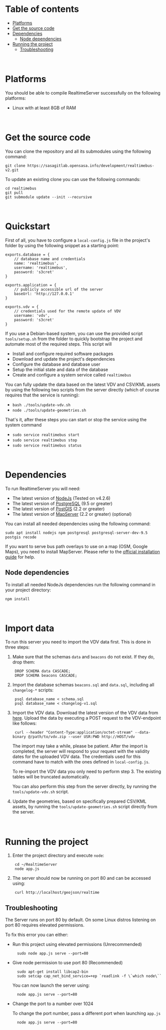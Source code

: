 # Table of contents

* [Platforms](#platforms)
* [Get the source code](#get-the-source-code)
* [Dependencies](#dependencies)
    * [Node dependencies](#node-dependencies)
* [Running the project](#running-the-project)
  * [Troubleshooting](#troubleshooting)

<br/>

# Platforms

You should be able to compile RealtimeServer successfully on the following
platforms:

* Linux with at least 8GB of RAM

<br/>

# Get the source code

You can clone the repository and all its submodules using the
following command:

    git clone https://sasagitlab.opensasa.info/development/realtimebus-v2.git

To update an existing clone you can use the following commands:

    cd realtimebus
    git pull
    git submodule update --init --recursive

<br/>


# Quickstart

First of all, you have to configure a `local-config.js` file in the project's folder by using the following snippet as a starting point:

    exports.database = {
        // database name and credentials
        name: 'realtimebus',
        username: 'realtimebus',
        password: 's3cret'
    }
    
    exports.application = {
        // publicly accessible url of the server
        baseUrl: 'http://127.0.0.1'
    }
    
    exports.vdv = {
        // credentials used for the remote update of VDV
        username: 'vdv',
        password: 's3cret'
    }

If you use a Debian-based system, you can use the provided script `tools/setup.sh` from the folder to quickly bootstrap the project and automate most of the required steps. This script will

* Install and configure required software packages
* Download and update the project's dependencies
* Configure the database and database user
* Setup the initial state and data of the database
* Create and configure a system service called `realtimebus`

You can fully update the data based on the latest VDV and CSV/KML assets by using the following two scripts from the server directly (which of course requires that the service is running):

* `bash ./tools/update-vdv.sh`
* `node ./tools/update-geometries.sh`

That's it, after these steps you can start or stop the service using the system command

* `sudo service realtimebus start`
* `sudo service realtimebus stop`
* `sudo service realtimebus status`

<br/>

# Dependencies

To run RealtimeServer you will need:

* The latest version of [NodeJs](https://nodejs.org/en/) (Tested on v4.2.6)
* The latest version of [PostgreSQL](https://www.postgresql.org) (9.5 or greater)
* The latest version of [PostGIS](http://postgis.net) (2.2 or greater)
* The latest version of [MapServer](mapserver) (2.2 or greater) (optional)

You can install all needed dependencies using the following command:

    sudo apt install nodejs npm postgresql postgresql-server-dev-9.5 postgis recode
    
If you want to serve bus path overlays to use on a map (OSM, Google Maps), you need to install MapServer. 
Please refer to the [official installation guide](http://www.mapserver.org/installation/index.html) for help.
    

## Node dependencies

To install all needed NodeJs dependencies run the following command in your project directory:

    npm install

<br/>


# Import data

To run this server you need to import the VDV data first. This is done in three steps:

1. Make sure that the schemas `data` and `beacons` do not exist. If they do, drop them:

        DROP SCHEMA data CASCADE;
        DROP SCHEMA beacons CASCADE;
        
2. Import the database schemas `beacons.sql` and `data.sql`, including all `changelog-*` scripts:
        
        psql database_name < schema.sql
        psql database_name < changelog-v1.sql
   
3. Import the VDV data. Download the latest version of the VDV data from [here](http://open.sasabz.it/files/vdv.zip).
Upload the data by executing a POST request to the VDV-endpoint like follows:

        curl --header "Content-Type:application/octet-stream" --data-binary @/path/to/vdv.zip --user USR:PWD http://HOST/vdv
        
    The import may take a while, please be patient. After the import is completed, the server will respond to 
    your request with the validity dates for the uploaded VDV data. The credentials used for this command have to match with the ones defined in `local-config.js`.
   
   
    To re-import the VDV data you only need to perform step 3. The existing tables will be truncated automatically.
   
    You can also perform this step from the server directly, by running the `tools/update-vdv.sh` script.
    
4. Update the geometries, based on specifically prepared CSV/KML assets, by running the `tools/update-geometries.sh` script directly from the server.
   
<br/>


# Running the project

1. Enter the project directory and execute `node`:

        cd ~/RealtimeServer
        node app.js
        
2. The server should now be running on port 80 and can be accessed using:
        
        curl http://localhost/geojson/realtime
        

## Troubleshooting

The Server runs on port 80 by default. On some Linux distros listening on port 80 requires elevated permissions.

To fix this error you can either:

- Run this project using elevated permissions (Unrecommended)
    
        sudo node app.js serve --port=80
        
- Give node permission to use port 80 (Recommended)

        sudo apt-get install libcap2-bin
        sudo setcap cap_net_bind_service=+ep `readlink -f \`which node\``
      
    You can now launch the server using:
  
        node app.js serve --port=80
        
- Change the port to a number over 1024

    To change the port number, pass a different port when launching `app.js`
      
        node app.js serve --port=80